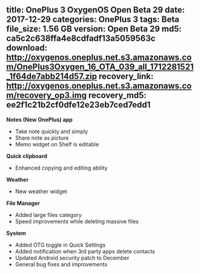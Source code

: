 title: OnePlus 3 OxygenOS Open Beta 29
date: 2017-12-29
categories: OnePlus 3
tags: Beta
file_size: 1.56 GB
version: Open Beta 29
md5: ca5c2c638ffa4e8cdfadf13a5059563c
download: http://oxygenos.oneplus.net.s3.amazonaws.com/OnePlus3Oxygen_16_OTA_039_all_1712281521_1f64de7abb214d57.zip
recovery_link: http://oxygenos.oneplus.net.s3.amazonaws.com/recovery_op3.img
recovery_md5: ee2f1c21b2cf0dfe12e23eb7ced7edd1
---
**Notes (New OnePlus) app**
* Take note quickly and simply
* Share note as picture
* Memo widget on Shelf is editable
 
**Quick clipboard**
* Enhanced copying and editing ability
 
**Weather**
* New weather widget
 
**File Manager**
* Added large files category
* Speed improvements while deleting massive files
 
**System**
* Added OTG toggle in Quick Settings
* Added notification when 3rd party apps delete contacts
* Updated Android security patch to December
* General bug fixes and improvements

